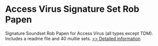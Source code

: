 # Access Virus Signature Set Rob Papen
Signature Soundset Rob Papen for Access Virus (all types except TDM). Includes a readme file and 40 multie sets.
[>> Detailed information](https://secure.shareit.com/shareit/product.html?productid=165068&affiliateid=200057808)